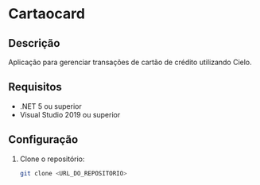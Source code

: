 # Cartaocard

## Descrição

Aplicação para gerenciar transações de cartão de crédito utilizando Cielo.

## Requisitos

- .NET 5 ou superior
- Visual Studio 2019 ou superior

## Configuração

1. Clone o repositório:
   ```bash
   git clone <URL_DO_REPOSITORIO>
